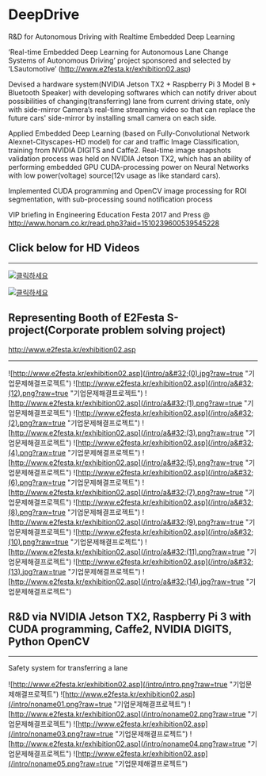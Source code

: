 # DeepDrive

R&D for Autonomous Driving with Realtime Embedded Deep Learning

‘Real-time Embedded Deep Learning for Autonomous Lane Change Systems of Autonomous Driving’ project sponsored and selected by ‘LSautomotive’ (http://www.e2festa.kr/exhibition02.asp)

Devised a hardware system(NVIDIA Jetson TX2 + Raspberry Pi 3 Model B + Bluetooth Speaker) with developing softwares which can notify driver about possibilities of changing(transferring) lane from current driving state, only with side-mirror Camera’s real-time streaming video so that can replace the future cars' side-mirror by installing small camera on each side.

Applied Embedded Deep Learning (based on Fully-Convolutional Network Alexnet-Cityscapes-HD model) for car and traffic Image Classification, training from NVIDIA DIGITS and Caffe2. Real-time image snapshots validation process was held on NVIDIA Jetson TX2, which has an ability of performing embedded GPU CUDA-processing power on Neural Networks with low power(voltage) source(12v usage as like standard cars).

Implemented CUDA programming and OpenCV image processing for ROI segmentation, with sub-processing sound notification process

VIP briefing in Engineering Education Festa 2017 and Press @ http://www.honam.co.kr/read.php3?aid=1510239600539545228

## Click below for HD Videos
* * *
[![클릭하세요](http://i3.ytimg.com/vi/4_7ZRNkw2hg/hqdefault.jpg)](https://youtu.be/4_7ZRNkw2hg)

[![클릭하세요](http://i3.ytimg.com/vi/P0lvpdoHX4I/hqdefault.jpg)](https://youtu.be/P0lvpdoHX4I)


## Representing Booth of E2Festa S-project(Corporate problem solving project)
http://www.e2festa.kr/exhibition02.asp
* * *

![http://www.e2festa.kr/exhibition02.asp](/intro/a&#32;(0).jpg?raw=true "기업문제해결프로젝트")
![http://www.e2festa.kr/exhibition02.asp](/intro/a&#32;(12).png?raw=true "기업문제해결프로젝트")
![http://www.e2festa.kr/exhibition02.asp](/intro/a&#32;(1).png?raw=true "기업문제해결프로젝트")
![http://www.e2festa.kr/exhibition02.asp](/intro/a&#32;(2).png?raw=true "기업문제해결프로젝트")
![http://www.e2festa.kr/exhibition02.asp](/intro/a&#32;(3).png?raw=true "기업문제해결프로젝트")
![http://www.e2festa.kr/exhibition02.asp](/intro/a&#32;(4).png?raw=true "기업문제해결프로젝트")
![http://www.e2festa.kr/exhibition02.asp](/intro/a&#32;(5).png?raw=true "기업문제해결프로젝트")
![http://www.e2festa.kr/exhibition02.asp](/intro/a&#32;(6).png?raw=true "기업문제해결프로젝트")
![http://www.e2festa.kr/exhibition02.asp](/intro/a&#32;(7).png?raw=true "기업문제해결프로젝트")
![http://www.e2festa.kr/exhibition02.asp](/intro/a&#32;(8).png?raw=true "기업문제해결프로젝트")
![http://www.e2festa.kr/exhibition02.asp](/intro/a&#32;(9).png?raw=true "기업문제해결프로젝트")
![http://www.e2festa.kr/exhibition02.asp](/intro/a&#32;(10).png?raw=true "기업문제해결프로젝트")
![http://www.e2festa.kr/exhibition02.asp](/intro/a&#32;(11).png?raw=true "기업문제해결프로젝트")
![http://www.e2festa.kr/exhibition02.asp](/intro/a&#32;(13).jpg?raw=true "기업문제해결프로젝트")
![http://www.e2festa.kr/exhibition02.asp](/intro/a&#32;(14).jpg?raw=true "기업문제해결프로젝트")


## R&D via NVIDIA Jetson TX2, Raspberry Pi 3 with CUDA programming, Caffe2, NVIDIA DIGITS, Python OpenCV
* * *
Safety system for transferring a lane

![http://www.e2festa.kr/exhibition02.asp](/intro/intro.png?raw=true "기업문제해결프로젝트")
![http://www.e2festa.kr/exhibition02.asp](/intro/noname01.png?raw=true "기업문제해결프로젝트")
![http://www.e2festa.kr/exhibition02.asp](/intro/noname02.png?raw=true "기업문제해결프로젝트")
![http://www.e2festa.kr/exhibition02.asp](/intro/noname03.png?raw=true "기업문제해결프로젝트")
![http://www.e2festa.kr/exhibition02.asp](/intro/noname04.png?raw=true "기업문제해결프로젝트")
![http://www.e2festa.kr/exhibition02.asp](/intro/noname05.png?raw=true "기업문제해결프로젝트")




